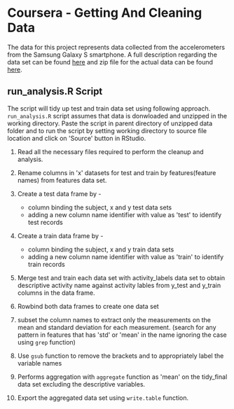 Coursera - Getting And Cleaning Data
======================
The data for this project represents data collected from the accelerometers from the Samsung Galaxy S smartphone. A full description regarding the data set can be found
[here](http://archive.ics.uci.edu/ml/datasets/Human+Activity+Recognition+Using+Smartphones) and zip file for the actual data can be found 
[here](https://d396qusza40orc.cloudfront.net/getdata%2Fprojectfiles%2FUCI%20HAR%20Dataset.zip).

run_analysis.R Script
------------------------------------------------------
The script will tidy up test and train data set using following approach. `` run_analysis.R `` script assumes that data is donwloaded and unzipped in the working directory. Paste the script in parent directory of unzipped data folder and to run the script by setting working directory to source file location and click on 'Source' button in RStudio.

1. Read all the necessary files required to perform the cleanup and analysis.
	
2. Rename columns in 'x' datasets for test and train by features(feature names) from features data set.

3. Create a test data frame by -
	*  column binding the subject, x and y test data sets
   * adding a new column name identifier with value as 'test' to identify test records

4. Create a train data frame by -
	*  column binding the subject, x and y train data sets
   * adding a new column name identifier with value as 'train' to identify train records

5. Merge test and train each data set with activity_labels data set to obtain descriptive activity name against activity lables from y_test and y_train columns in the data frame.

6. Rowbind both data frames to create one data set

7. subset the column names to extract only the measurements on the mean and standard deviation for each measurement. (search for any pattern in features that has 'std' or 'mean' in the name ignoring the case using ``grep`` function)

8. Use ``gsub`` function to remove the brackets and to appropriately label the variable names

9. Performs aggregation with `` aggregate `` function as 'mean' on the tidy_final data set excluding the descriptive variables.

10. Export the aggregated data set using `` write.table `` function.

